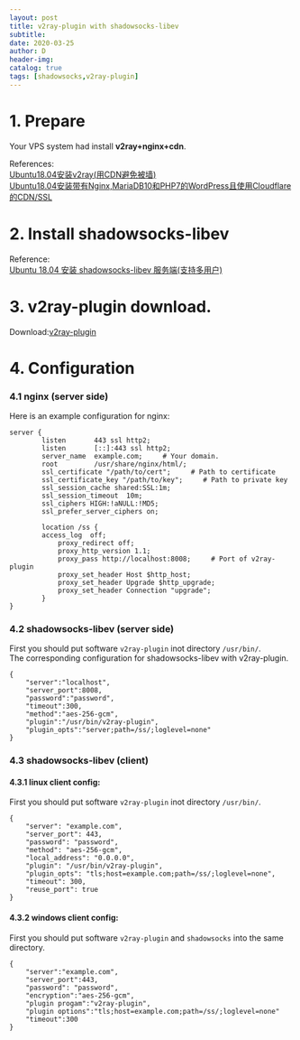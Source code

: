 ```yaml
---
layout: post
title: v2ray-plugin with shadowsocks-libev
subtitle:
date: 2020-03-25
author: D
header-img:
catalog: true
tags: [shadowsocks,v2ray-plugin]
---
```


# 1. Prepare

Your VPS system had install **v2ray+nginx+cdn**. 

References:<br>
[Ubuntu18.04安装v2ray(用CDN避免被墙)](https://dm116.github.io/2020/02/14/ubuntu1804-install-v2ray-cdn/)<br>
[Ubuntu18.04安装带有Nginx,MariaDB10和PHP7的WordPress且使用Cloudflare的CDN/SSL](https://dm116.github.io/2020/02/14/ubuntu1804-nginx-mariadb10-php7-wordpress/)<br>

# 2. Install shadowsocks-libev

Reference:<br>
[Ubuntu 18.04 安装 shadowsocks-libev 服务端(支持多用户)](https://dm116.github.io/2020/01/31/Ubuntu-18.04-install-shadowsocks-libev-server/)<br>

# 3. v2ray-plugin download.

Download:[v2ray-plugin](https://github.com/shadowsocks/v2ray-plugin/releases)<br>

# 4. Configuration

### 4.1 nginx (server side)
Here is an example configuration for nginx:
```
server {
        listen       443 ssl http2;
        listen       [::]:443 ssl http2;
        server_name  example.com;     # Your domain.
        root         /usr/share/nginx/html/;
        ssl_certificate "/path/to/cert";     # Path to certificate
        ssl_certificate_key "/path/to/key";     # Path to private key
        ssl_session_cache shared:SSL:1m;
        ssl_session_timeout  10m;
        ssl_ciphers HIGH:!aNULL:!MD5;
        ssl_prefer_server_ciphers on;

        location /ss {
	    access_log 	off;
            proxy_redirect off;
            proxy_http_version 1.1;
            proxy_pass http://localhost:8008;     # Port of v2ray-plugin
            proxy_set_header Host $http_host;
            proxy_set_header Upgrade $http_upgrade;
            proxy_set_header Connection "upgrade";
        }
}
```
### 4.2 shadowsocks-libev (server side)
First you should put software `v2ray-plugin` inot directory `/usr/bin/`.<br>
The corresponding configuration for shadowsocks-libev with v2ray-plugin.
```
{
    "server":"localhost",
    "server_port":8008,
    "password":"password",
    "timeout":300,
    "method":"aes-256-gcm",
    "plugin":"/usr/bin/v2ray-plugin",
    "plugin_opts":"server;path=/ss/;loglevel=none"
}
```
### 4.3 shadowsocks-libev (client)
#### 4.3.1 linux client config:
First you should put software `v2ray-plugin` inot directory `/usr/bin/`.
```
{
    "server": "example.com",
    "server_port": 443,
    "password": "password",
    "method": "aes-256-gcm",
    "local_address": "0.0.0.0",
    "plugin": "/usr/bin/v2ray-plugin",
    "plugin_opts": "tls;host=example.com;path=/ss/;loglevel=none",
    "timeout": 300,
    "reuse_port": true
}

```
#### 4.3.2 windows client config:
First you should put software `v2ray-plugin` and `shadowsocks` into the same directory.
```
{
	"server":"example.com",
	"server_port":443,
	"password": "password",
	"encryption":"aes-256-gcm",
	"plugin progam":"v2ray-plugin",
	"plugin options":"tls;host=example.com;path=/ss/;loglevel=none"
	"timeout":300
}
```
